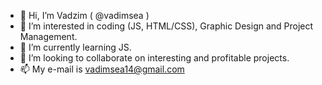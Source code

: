 - 👋 Hi, I’m Vadzim ( @vadimsea )
- 👀 I’m interested in coding (JS, HTML/CSS), Graphic Design and Project Management. 
- 🌱 I’m currently learning JS.
- 💞️ I’m looking to collaborate on interesting and profitable projects.
- 📫 My e-mail is vadimsea14@gmail.com

<!---
vadimsea/vadimsea is a ✨ special ✨ repository because its `README.md` (this file) appears on your GitHub profile.
You can click the Preview link to take a look at your changes.
--->
